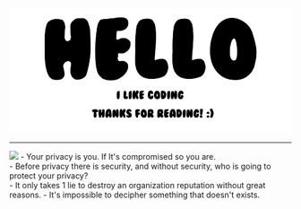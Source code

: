 <p align="center">
  <img src="https://github.com/I2rys/I2rys/blob/main/image.png?raw=true"></img>
</p>

<hr>
  <a href="https://github.com/cspi-git"><img src="https://qu.ax/NYWW.png"></img></a>
- Your privacy is you. If It's compromised so you are.<br>
- Before privacy there is security, and without security, who is going to protect your privacy?<br>
- It only takes 1 lie to destroy an organization reputation without great reasons.
- It's impossible to decipher something that doesn't exists.
